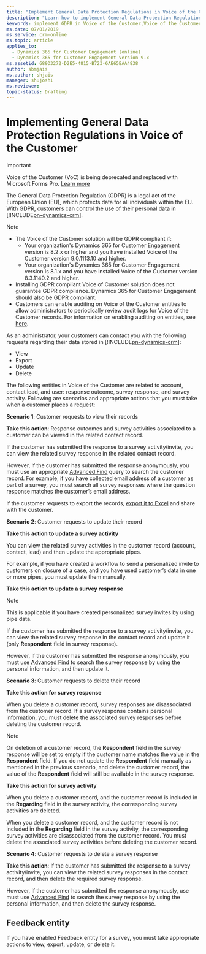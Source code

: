 ```yaml
---
title: "Implement General Data Protection Regulations in Voice of the Customer for Dynamics 365 for Customer Engagement | MicrosoftDocs"
description: "Learn how to implement General Data Protection Regulations in Voice of the Customer for Dynamics 365 for Customer Engagement."
keywords: implement GDPR in Voice of the Customer,Voice of the Customer GDPR 
ms.date: 07/01/2019
ms.service: crm-online
ms.topic: article
applies_to:
  - Dynamics 365 for Customer Engagement (online)
  - Dynamics 365 for Customer Engagement Version 9.x
ms.assetid: 689D3272-D2E5-4815-B723-6AE65BAA4838
author: sbmjais
ms.author: shjais
manager: shujoshi
ms.reviewer: 
topic-status: Drafting
---
```


# Implementing General Data Protection Regulations in Voice of the Customer

> [!IMPORTANT]
> Voice of the Customer (VoC) is being deprecated and replaced with Microsoft Forms Pro. [Learn more](https://go.microsoft.com/fwlink/p/?linkid=2097704)

The General Data Protection Regulation (GDPR) is a legal act of the European Union (EU), which protects data for all individuals within the EU. With GDPR, customers can control the use of their personal data in [!INCLUDE[pn-dynamics-crm](../includes/pn-dynamics-crm.md)].

> [!NOTE]
> - The Voice of the Customer solution will be GDPR compliant if:
  >   - Your organization's Dynamics 365 for Customer Engagement version is 8.2.x or higher and you have installed Voice of the Customer version 9.0.1113.10 and higher.
  >   - Your organization's Dynamics 365 for Customer Engagement version is 8.1.x and you have installed Voice of the Customer version 8.3.1140.2 and higher.
> - Installing GDPR compliant Voice of Customer solution does not guarantee GDPR compliance. Dynamics 365 for Customer Engagement should also be GDPR compliant.
> - Customers can enable auditing on Voice of the Customer entities to allow administrators to periodically review audit logs for Voice of the Customer records. For information on enabling auditing on entities, see [here](https://docs.microsoft.com/en-us/dynamics365/customer-engagement/developer/configure-entities-attributes-auditing).

As an administrator, your customers can contact you with the following requests regarding their data stored in [!INCLUDE[pn-dynamics-crm](../includes/pn-dynamics-crm.md)]:

- View
- Export
- Update
- Delete

The following entities in Voice of the Customer are related to account, contact lead, and user: response outcome, survey response, and survey activity. Following are scenarios and appropriate actions that you must take when a customer places a request:

**Scenario 1**: Customer requests to view their records

**Take this action**: Response outcomes and survey activities associated to a customer can be viewed in the related contact record.

If the customer has submitted the response to a survey activity/invite, you can view the related survey response in the related contact record.

However, if the customer has submitted the response anonymously, you must use an appropriate [Advanced Find](https://docs.microsoft.com/en-us/dynamics365/customer-engagement/basics/save-advanced-find-search) query to search the customer record. For example, if you have collected email address of a customer as part of a survey, you must search all survey responses where the question response matches the customer’s email address.

If the customer requests to export the records, [export it to Excel](https://docs.microsoft.com/en-us/dynamics365/customer-engagement/basics/export-data-excel) and share with the customer.

**Scenario 2**: Customer requests to update their record

**Take this action to update a survey activity**

You can view the related survey activities in the customer record (account, contact, lead) and then update the appropriate pipes.

For example, if you have created a workflow to send a personalized invite to customers on closure of a case, and you have used customer’s data in one or more pipes, you must update them manually.

**Take this action to update a survey response**

> [!NOTE]
> This is applicable if you have created personalized survey invites by using pipe data.

If the customer has submitted the response to a survey activity/invite, you can view the related survey response in the contact record and update it (only **Respondent** field in survey response).

However, if the customer has submitted the response anonymously, you must use [Advanced Find](https://docs.microsoft.com/en-us/dynamics365/customer-engagement/basics/save-advanced-find-search) to search the survey response by using the personal information, and then update it.

**Scenario 3**: Customer requests to delete their record

**Take this action for survey response**

When you delete a customer record, survey responses are disassociated from the customer record. If a survey response contains personal information, you must delete the associated survey responses before deleting the customer record.

> [!NOTE]
> On deletion of a customer record, the **Respondent** field in the survey response will be set to empty if the customer name matches the value in the **Respondent** field. If you do not update the **Respondent** field manually as mentioned in the previous scenario, and delete the customer record, the value of the **Respondent** field will still be available in the survey response.

**Take this action for survey activity**

When you delete a customer record, and the customer record is included in the **Regarding** field in the survey activity, the corresponding survey activities are deleted.

When you delete a customer record, and the customer record is not included in the **Regarding** field in the survey activity, the corresponding survey activities are disassociated from the customer record. You must delete the associated survey activities before deleting the customer record.

**Scenario 4**: Customer requests to delete a survey response

**Take this action**: If the customer has submitted the response to a survey activity/invite, you can view the related survey responses in the contact record, and then delete the required survey response.

However, if the customer has submitted the response anonymously, use must use [Advanced Find](https://docs.microsoft.com/en-us/dynamics365/customer-engagement/basics/save-advanced-find-search) to search the survey response by using the personal information, and then delete the survey response.

## Feedback entity

If you have enabled Feedback entity for a survey, you must take appropriate actions to view, export, update, or delete it.
